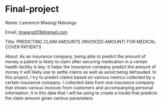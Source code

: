 # Final-project

Name: Lawrence Mwangi Ndirangu 

Email; lmwangi519@gmail.com

Title: PREDICTING CLAIM AMOUNTS (INVOICED AMOUNT) FOR MEDICAL COVER PATIENTS

About: As an insurance company, being able to predict the amount of money a patient is likely to claim after securing medication in a certain health facility is key. It helps the insurance company predict the amount of money it will likely use to settle claims as well as avoid being defrauded. In this project, I try to predict claims based on various metrics collected by a certain insurance company. I collected data from one insurance company that shows various invoices from customers and accompanying personal information. It is this data that I will be using to create a model that predicts the claim amount given various parameters

